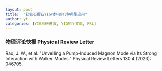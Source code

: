 ```yaml
---
layout: post
title:  "钇铁石榴石YIG材料的几种典型应用"
author: yt
categories: [YIG科研进展, YIG相关文献, PRL]
---
```


### 物理评论快报 Physical Review Letter 

Rao, J. W., et al. "Unveiling a Pump-Induced Magnon Mode via Its Strong Interaction with Walker Modes." Physical Review Letters 130.4 (2023): 046705.
